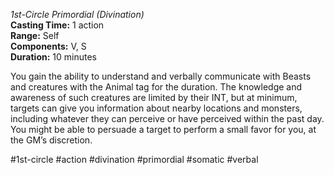 *1st-Circle Primordial (Divination)*  
**Casting Time:** 1 action  
**Range:** Self  
**Components:** V, S  
**Duration:** 10 minutes

You gain the ability to understand and verbally communicate with Beasts and creatures with the Animal tag for the duration. The knowledge and awareness of such creatures are limited by their INT, but at minimum, targets can give you information about nearby locations and monsters, including whatever they can perceive or have perceived within the past day. You might be able to persuade a target to perform a small favor for you, at the GM’s discretion.

#1st-circle #action #divination #primordial #somatic #verbal
